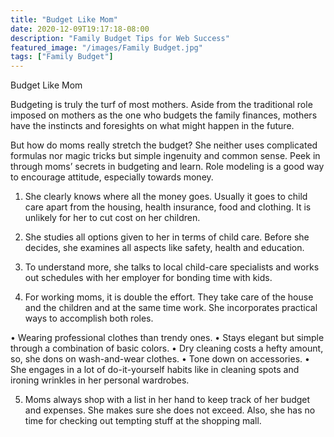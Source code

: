 ```yaml
---
title: "Budget Like Mom"
date: 2020-12-09T19:17:18-08:00
description: "Family Budget Tips for Web Success"
featured_image: "/images/Family Budget.jpg"
tags: ["Family Budget"]
---
```


Budget Like Mom

Budgeting is truly the turf of most mothers. Aside from the traditional role imposed on mothers as the one who budgets the family finances, mothers have the instincts and foresights on what might happen in the future. 

But how do moms really stretch the budget? She neither uses complicated formulas nor magic tricks but simple ingenuity and common sense. Peek in through moms’ secrets in budgeting and learn. Role modeling is a good way to encourage attitude, especially towards money.

1.	She clearly knows where all the money goes. Usually it goes to child care apart from the housing, health insurance, food and clothing. It is unlikely for her to cut cost on her children. 

2.	She studies all options given to her in terms of child care. Before she decides, she examines all aspects like safety, health and education.

3.	To understand more, she talks to local child-care specialists and works out schedules with her employer for bonding time with kids.

4.	For working moms, it is double the effort. They take care of the house and the children and at the same time work. She incorporates practical ways to accomplish both roles.

•	Wearing professional clothes than trendy ones.
•	Stays elegant but simple through a combination of basic colors.
•	Dry cleaning costs a hefty amount, so, she dons on wash-and-wear clothes.
•	Tone down on accessories.
•	She engages in a lot of do-it-yourself habits like in cleaning spots and ironing wrinkles in her personal wardrobes.

5.	Moms always shop with a list in her hand to keep track of her budget and expenses. She makes sure she does not exceed. Also, she has no time for checking out tempting stuff at the shopping mall.



